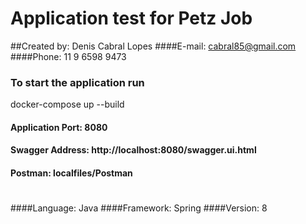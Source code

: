 # Application test for Petz Job
##Created by: Denis Cabral Lopes
####E-mail: cabral85@gmail.com
####Phone: 11 9 6598 9473

### To start the application run 
docker-compose up --build

#### Application Port: 8080
#### Swagger Address: http://localhost:8080/swagger.ui.html
#### Postman: localfiles/Postman

#
####Language: Java
####Framework: Spring
####Version: 8